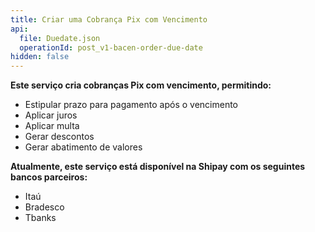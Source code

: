 ```yaml
---
title: Criar uma Cobrança Pix com Vencimento
api:
  file: Duedate.json
  operationId: post_v1-bacen-order-due-date
hidden: false
---
```

**Este serviço cria cobranças Pix com vencimento, permitindo:**

* Estipular prazo para pagamento após o vencimento
* Aplicar juros
* Aplicar multa
* Gerar descontos
* Gerar abatimento de valores

**Atualmente, este serviço está disponível na Shipay  com os seguintes bancos parceiros:**

* Itaú
* Bradesco
* Tbanks